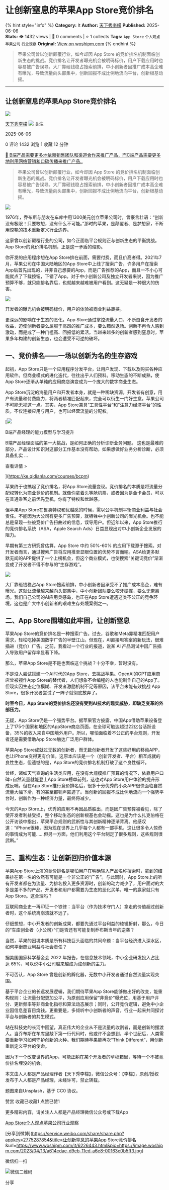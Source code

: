 # 让创新窒息的苹果App Store竞价排名
{% hint style="info" %}
**Category:** It
**Author:** [天下秀李檬](https://www.woshipm.com/u/844106)
**Published:** 2025-06-06  
**Stats:** 👁️ 1432 views | 💬 0 comments | ⭐ 1 collects
**Tags:** `App Store` `个人观点` `苹果公司` `行业观察`
**Original:** [View on woshipm.com](https://www.woshipm.com/it/6226443.html)
{% endhint %}
> 苹果公司曾以创新颠覆行业，如今却因 App Store 的竞价排名机制面临创新生态的挑战。竞价排名让开发者曝光机会被明码标价，用户下载应用时也容易被广告误导。大厂靠砸钱稳占搜索前排，中小创新者因推广成本高企难有曝光，导致流量向头部集中，创新回报不成比例地流向平台，创新根基动摇。

---

## 让创新窒息的苹果App Store竞价排名

[![](https://image.woshipm.com/wp-files/2019/03/dmhYm7zWQPeiFf1sAa4o.png!/both/72x72)](https://www.woshipm.com/u/844106)

[天下秀李檬](https://www.woshipm.com/u/844106) ![](https://static.woshipm.com/tag/1121_1@2x.png) 关注

2025-06-06

0 评论 1432 浏览 1 收藏 12 分钟

[🔗 B端产品需要更多地依赖销售团队和渠道合作来推广产品，而C端产品需要更多地利用网络营销和口碑传播来推广产品..](https://ke.qidianla.com/courses/bcpm)

> 苹果公司曾以创新颠覆行业，如今却因 App Store 的竞价排名机制面临创新生态的挑战。竞价排名让开发者曝光机会被明码标价，用户下载应用时也容易被广告误导。大厂靠砸钱稳占搜索前排，中小创新者因推广成本高企难有曝光，导致流量向头部集中，创新回报不成比例地流向平台，创新根基动摇。

![](https://image.woshipm.com/2023/04/13/a614cdae-d9eb-11ed-a6e8-00163e0b5ff3.jpg)

1976年，乔布斯与朋友在车库中用1300美元创立苹果公司时，曾豪言壮语：“创新没有极限！只要敢想，没有什么不可能。”那时的苹果，是颠覆者、是梦想家，不断用惊艳的技术重新定义行业边界。

这家曾以创新颠覆行业的公司，如今正面临平台规则正与创新生态的平衡挑战。App Store的竞价排名机制，正是这一矛盾的缩影。

你开发的应用程序想在App Store排在前面，需要付费，而且价高者得。2021年7月，苹果公司在中国大陆地区的App Store中上线了搜索广告，许多用户在搜索App后首先出现的，并非自己想要的App，而是广告推荐的App，而且一不小心可能就点了下载按钮，下错了App。对于中小创新公司及独立开发者来说，因为推广预算不够，就只能排名靠后，也就越来越难被用户看到。这无疑是一种很大的伤害。

![](https://image.woshipm.com/2025/06/05/6ff58b06-4211-11f0-8cb0-00163e09d72f.png)

开发者的曝光机会被明码标价，用户的体验被商业利益裹挟。

更深远的影响在于生态的恶化。App Store通过掌控流量入口，不断蚕食开发者的收益，迫使创新者要么屈服于高昂的推广成本，要么黯然退场。创新不再令人感到激动，而是成了一种门槛高、回报低的累活。当越来越多的创新者感到窒息时，苹果多年构建的创新生态，也会遭受不可逆的破坏。

## 一、竞价排名——一场以创新为名的生存游戏

起初，App Store只是一个应用程序分发平台，让用户发现、下载以及购买各种应用软件。但商业模式的进化迭代，往往出乎人们预料。移动生态的不断成熟，使App Store逐渐从单纯的应用商店演变成为一个庞大的数字商业生态。

App Store沉淀的海量用户和开发者本身，就是一种稀缺资源，开发者有创意，用户有流量和付费能力，将两者精准匹配起来，完全可以衍生一门好生意。苹果公司不可能无视这一点。其实，App Store兼具“工具性平台”和“注意力经济平台”的性质，不仅连接应用与用户，也可以经营流量的分配权。

[![](https://image.woshipm.com/2023/08/02/1554eea8-30e3-11ee-88e7-00163e0b5ff3.png)

B端产品经理的能力模型与学习提升

B端产品经理面临的第一大挑战，是如何正确的分析诊断业务问题。 这也是最难的部分，产品设计知识对这部分工作基本没有帮助，如果想做好业务分析诊断，必须具备扎实 ...

查看详情 >

](https://ke.qidianla.com/courses/bcpm)

苹果终于也搞起了竞价排名，将App Store流量变现。竞价排名的本质是将流量分配权转化为商业竞价的机制。就像你拿着头等舱机票，或者因为是金卡会员，可以在普通乘客之前优先登机，你有了特权和优越感。

但苹果App Store在售卖特权和优越感的时候，需以公平机制平衡商业利益与社会责任。不能因为大公司有更多广告预算，就牺牲中小创新公司的曝光机会。也不能总是呈现一些被竞价广告扭曲过的信息，误导用户。但近年以来，App Store推行的竞价排名系统（ASA，Apple Search Ads）日益显现出对中小创新企业发展的阻力。

早期有第三方研究曾估算，App Store 中约 50%-60% 的应用下载源于搜索。对开发者而言，通过搜索广告将应用推至显眼位置的优势不言而喻。ASA给更多默默无闻的APP提供了一个上榜机会，但这个商业模式，也使搜索“关键词竞价”渐渐变成了开发者不得不参与的“生存游戏”。

![](https://image.woshipm.com/2025/06/05/70a663c2-4211-11f0-8cb0-00163e09d72f.png)

大厂靠砸钱稳占App Store搜索前排，中小创新者因承受不了推广成本高企，难有曝光。这就让流量越来越向头部集中，中小创新团队要么咬牙硬撑，要么无奈离场。我们自己公司的AI应用灵感岛，也正在App Store遭遇这类不公正的竞争环境，这也是广大中小创新者的艰难生存处境案例之一。

## 二、App Store围墙如此牢固，让创新窒息

苹果App Store的竞价排名是一种搜索广告。过去，谷歌和Meta靠精准匹配用户需求，轻松吃掉美国数字广告的半壁江山。但现在，AI直接甩答案的新玩法，很难插进（竞价）广告。之前，我看过一个行业的报道，说某 Al 产品测试中因广告插入导致用户留存率显著下降。

那么，苹果App Store是不是也面临这个挑战？十分不幸，暂时没有。

不是没人尝试搭建一个AI时代的App Store，去挑战苹果。OpenAI的GPT应用商店曾被视作App Store的替代者，人们想象不会编程的人也能制作自己的App了。但现实因生态定位模糊、开发者激励机制不足等原因，该平台未能有效挑战 App Store，很多开发者尝试了一阵子就彻底放弃了。

**时至今日，App Store的竞价排名还没有受到AI技术的现实威胁，即缺乏变革的外部压力。**

无疑，App Store仍是一个强势平台。据苹果官方披露，中国App借助苹果设备登上了175个国家和地区的AppStore商店页面，在全球可触达超过22亿台活跃设备，35%的收入来自中国境外用户。所以，哪怕面临着不公正的平台规则，开发者还是需要借助App Store触达广泛用户群体。

苹果App Store成就过无数的创新者，而无数创新者开发了这些好用的移动APP，也让iPhone变得更有价值。这原本应该是一个（创新开发者、平台）相互成就的良性生态，但遗憾的是，App Store的竞价排名机制打破了这个良性循环。

曾经，诸如天气查询的生活类应用，在没有大规模推广预算的情况下，依靠用户口碑+自然流量就能登上App Store榜单前列，这也对App Store用户体验的提升形成反哺。但在App Store推行竞价排名后，很多十分优秀的小众APP很快面临自然流量大幅下滑，有的甚至都销声匿迹了。当创新的回报不成比例地流向一个强势平台时，创新作为一种经济力量，最终将减少。

今天的App Store上，优秀的应用不再因品质胜出，而是因广告预算被看见，除了使开发者利益受损，整个移动生态的创新根基也会动摇。这也是为什么扎克伯格在公开访谈中指出，苹果平台规则的武断性与其创新精神逐渐背离。他感叹道：“iPhone很棒，因为现在世界上几乎每个人都有一部手机，这让很多令人惊奇的事情成为可能……但另一方面，他们利用这个平台制定了很多规则，这些规则很武断。”

## 三、重构生态：让创新回归价值本源

苹果App Store上演的竞价排名是哪怕用户在明确输入产品名称搜索时，拿到的结果排在第一名的依然有可能是一个非公正的“广告”。与此同时，App Store上的所有开发者都在为流量、为排名投入更多资源时，创新的动力减少了，用户面对的大多是差不多的产品。开发者和用户都需要为生态的恶化买单，唯一的赢家就只有App Store。这合理吗？

互联网商业史一再印证一个铁律：当平台（作为技术守门人）拿走的价值超过创新者时，这个系统离崩溃就不远了。

仔细想想，中小开发者的创新成果，都要先通过平台利益的棱镜折射，那么，今日的“车库创业者（小公司）”们是否还有可能复制乔布斯当年的逆袭？

当然，苹果的困境本质是所有科技巨头面临的共同命题：当平台经济进入深水区，如何平衡商业利益与社会责任？

据美国国家科学基金会 2022 年报告，在信息技术领域，中小企业研发投入占比达 65%，可以说中小公司越来越成为成创新的主力。

不可否认，App Store 曾是创新的孵化器，无数中小开发者通过自然流量实现突围。

基于平台企业的长远发展逻辑，我们期待苹果App Store能够做出好的改变，能重构规则：让流量分配更加公平，为原创应用保留“非竞价”曝光位，用基于用户评分、更新频率等非商业化指标和算法动态展示；同时，公开竞价逻辑，避免中小企业因信息差盲目烧钱。更重要是，多倾听中小创新者的声音，行业一起来共同探讨平台与创新者的共生模式。

站在科技史的长河中回望，真正伟大的企业从不是流量的收割者，而是创新的摆渡人。当乔布斯在车库里敲下第一行代码时，他或许不会想到，半个世纪后，人类需要重新学习如何守护创新的火种。我们期待苹果能再次“Think Different”，用创新重新定义平台的使命。

因为下一个改变世界的App，可能正躺在某个开发者的草稿箱里，等待一个不被竞价排名埋没的机会。

本文由人人都是产品经理作者【天下秀李檬】，微信公众号：【李檬】，原创/授权 发布于人人都是产品经理，未经许可，禁止转载。

题图来自Unsplash，基于 CC0 协议。

赞赏 收藏已收藏1 点赞已赞1

更多精彩内容，请关注人人都是产品经理微信公众号或下载App

[App Store](https://www.woshipm.com/tag/app-store)[个人观点](https://www.woshipm.com/tag/%e4%b8%aa%e4%ba%ba%e8%a7%82%e7%82%b9)[苹果公司](https://www.woshipm.com/tag/%e8%8b%b9%e6%9e%9c%e5%85%ac%e5%8f%b8)[行业观察](https://www.woshipm.com/tag/%e8%a1%8c%e4%b8%9a%e8%a7%82%e5%af%9f)

[分享到微博](https://service.weibo.com/share/share.php?appkey=2775287854&title=让创新窒息的苹果App Store竞价排名&url=https://www.woshipm.com/it/6226443.html&pic=https://image.woshipm.com/2023/04/13/a614cdae-d9eb-11ed-a6e8-00163e0b5ff3.jpg)

微信扫一扫

![微信二维码](https://api.pwmqr.com/qrcode/create/?url=https://www.woshipm.com/it/6226443.html)

分享